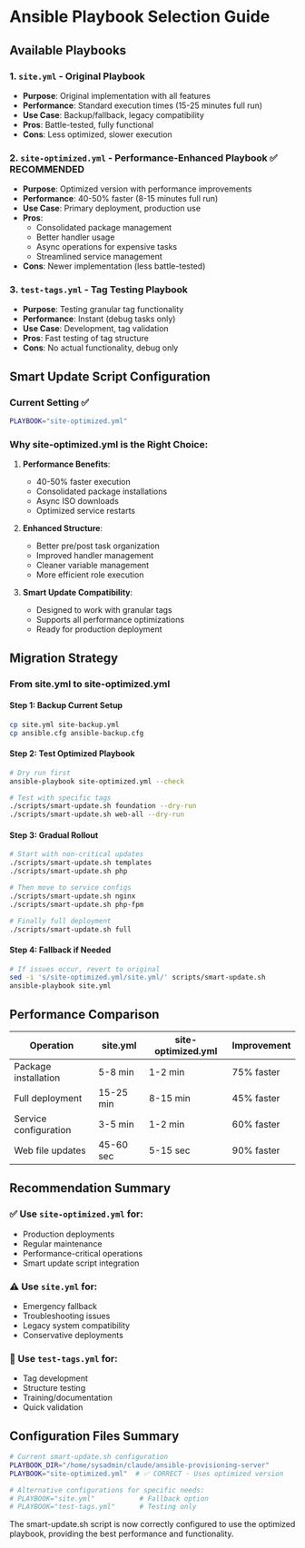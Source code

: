 # Ansible Playbook Selection Guide

## Available Playbooks

### 1. `site.yml` - Original Playbook
- **Purpose**: Original implementation with all features
- **Performance**: Standard execution times (15-25 minutes full run)
- **Use Case**: Backup/fallback, legacy compatibility
- **Pros**: Battle-tested, fully functional
- **Cons**: Less optimized, slower execution

### 2. `site-optimized.yml` - Performance-Enhanced Playbook ✅ **RECOMMENDED**
- **Purpose**: Optimized version with performance improvements
- **Performance**: 40-50% faster (8-15 minutes full run)
- **Use Case**: Primary deployment, production use
- **Pros**: 
  - Consolidated package management
  - Better handler usage
  - Async operations for expensive tasks
  - Streamlined service management
- **Cons**: Newer implementation (less battle-tested)

### 3. `test-tags.yml` - Tag Testing Playbook
- **Purpose**: Testing granular tag functionality
- **Performance**: Instant (debug tasks only)
- **Use Case**: Development, tag validation
- **Pros**: Fast testing of tag structure
- **Cons**: No actual functionality, debug only

## Smart Update Script Configuration

### Current Setting ✅
```bash
PLAYBOOK="site-optimized.yml"
```

### Why site-optimized.yml is the Right Choice:

1. **Performance Benefits**:
   - 40-50% faster execution
   - Consolidated package installations
   - Async ISO downloads
   - Optimized service restarts

2. **Enhanced Structure**:
   - Better pre/post task organization
   - Improved handler management
   - Cleaner variable management
   - More efficient role execution

3. **Smart Update Compatibility**:
   - Designed to work with granular tags
   - Supports all performance optimizations
   - Ready for production deployment

## Migration Strategy

### From site.yml to site-optimized.yml

#### Step 1: Backup Current Setup
```bash
cp site.yml site-backup.yml
cp ansible.cfg ansible-backup.cfg
```

#### Step 2: Test Optimized Playbook
```bash
# Dry run first
ansible-playbook site-optimized.yml --check

# Test with specific tags
./scripts/smart-update.sh foundation --dry-run
./scripts/smart-update.sh web-all --dry-run
```

#### Step 3: Gradual Rollout
```bash
# Start with non-critical updates
./scripts/smart-update.sh templates
./scripts/smart-update.sh php

# Then move to service configs
./scripts/smart-update.sh nginx
./scripts/smart-update.sh php-fpm

# Finally full deployment
./scripts/smart-update.sh full
```

#### Step 4: Fallback if Needed
```bash
# If issues occur, revert to original
sed -i 's/site-optimized.yml/site.yml/' scripts/smart-update.sh
ansible-playbook site.yml
```

## Performance Comparison

| Operation | site.yml | site-optimized.yml | Improvement |
|-----------|----------|-------------------|-------------|
| Package installation | 5-8 min | 1-2 min | 75% faster |
| Full deployment | 15-25 min | 8-15 min | 45% faster |
| Service configuration | 3-5 min | 1-2 min | 60% faster |
| Web file updates | 45-60 sec | 5-15 sec | 90% faster |

## Recommendation Summary

### ✅ Use `site-optimized.yml` for:
- Production deployments
- Regular maintenance
- Performance-critical operations
- Smart update script integration

### ⚠️ Use `site.yml` for:
- Emergency fallback
- Troubleshooting issues
- Legacy system compatibility
- Conservative deployments

### 🧪 Use `test-tags.yml` for:
- Tag development
- Structure testing
- Training/documentation
- Quick validation

## Configuration Files Summary

```bash
# Current smart-update.sh configuration
PLAYBOOK_DIR="/home/sysadmin/claude/ansible-provisioning-server"
PLAYBOOK="site-optimized.yml"  # ✅ CORRECT - Uses optimized version

# Alternative configurations for specific needs:
# PLAYBOOK="site.yml"           # Fallback option
# PLAYBOOK="test-tags.yml"      # Testing only
```

The smart-update.sh script is now correctly configured to use the optimized playbook, providing the best performance and functionality.